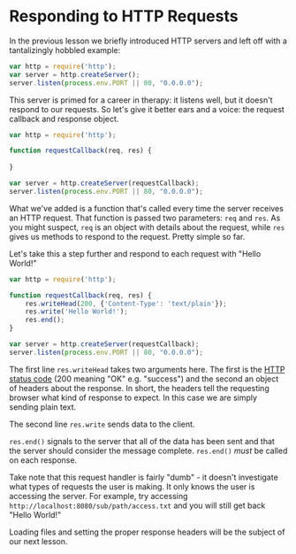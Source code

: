 Responding to HTTP Requests
===========================

In the previous lesson we briefly introduced HTTP servers and left off with a
tantalizingly hobbled example:

```javascript
var http = require('http');
var server = http.createServer();
server.listen(process.env.PORT || 80, "0.0.0.0");
```

This server is primed for a career in therapy: it listens well, but it doesn't
respond to our requests. So let's give it better ears and a voice: the request
callback and response object.

```javascript
var http = require('http');

function requestCallback(req, res) {
    
}

var server = http.createServer(requestCallback);
server.listen(process.env.PORT || 80, "0.0.0.0");
```

What we've added is a function that's called every time the server receives an
HTTP request. That function is passed two parameters: `req` and `res`. As you
might suspect, `req` is an object with details about the request, while `res`
gives us methods to respond to the request. Pretty simple so far.

Let's take this a step further and respond to each request with "Hello World!"

```javascript
var http = require('http');

function requestCallback(req, res) {
    res.writeHead(200, {'Content-Type': 'text/plain'});
    res.write('Hello World!');
    res.end();
}

var server = http.createServer(requestCallback);
server.listen(process.env.PORT || 80, "0.0.0.0");
```

The first line `res.writeHead` takes two arguments here. The first is the
[HTTP status code](http://www.w3.org/Protocols/rfc2616/rfc2616-sec10.html)
(200 meaning "OK" e.g. "success") and the second an object
of headers about the response. In short, the headers tell the requesting browser
what kind of response to expect. In this case we are simply sending plain text.

The second line `res.write` sends data to the client.

`res.end()` signals to the server that all of the data has been sent and that
the server should consider the message complete. `res.end()` *must* be called on
each response.

Take note that this request handler is fairly "dumb" - it doesn't investigate
what types of requests the user is making. It only knows the user is accessing
the server. For example, try accessing `http://localhost:8080/sub/path/access.txt`
and you will still get back "Hello World!"

Loading files and setting the proper response headers will be the subject of 
our next lesson.